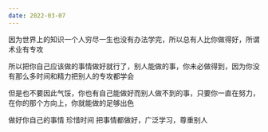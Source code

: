 ```yaml
---
date: 2022-03-07
---
```


因为世界上的知识一个人穷尽一生也没有办法学完，所以总有人比你做得好，所谓术业有专攻

所以把你自己应该做的事情做好就行了，别人能做的事，你未必做得到，因为你没有那么多时间和精力把别人的专攻都学会

但是也不要因此气馁，你也有自己能做好而别人做不到的事，只要你一直在努力，在你的那个方向上，你就能做的足够出色

做好你自己的事情  珍惜时间 把事情都做好，广泛学习，尊重别人